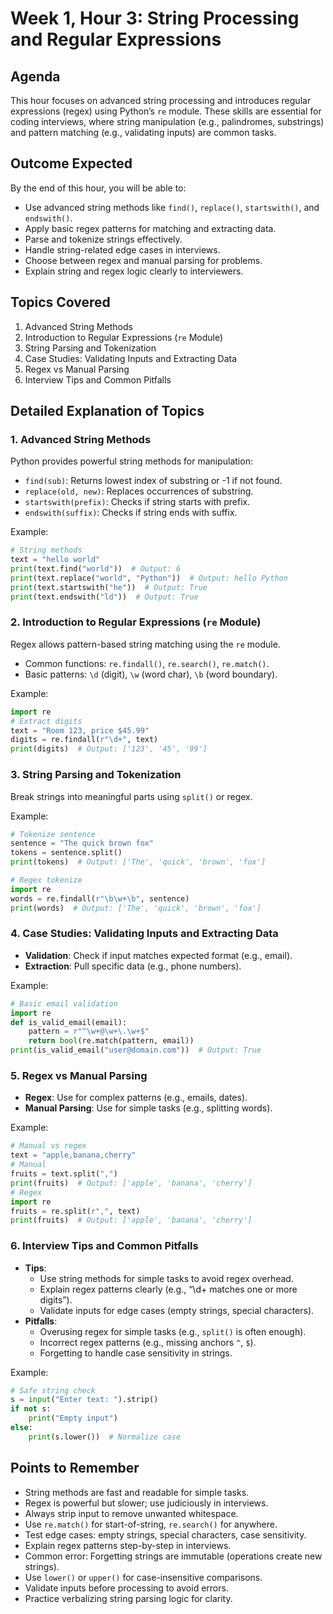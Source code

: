 # Week 1, Hour 3: String Processing and Regular Expressions

## Agenda
This hour focuses on advanced string processing and introduces regular expressions (regex) using Python’s `re` module. These skills are essential for coding interviews, where string manipulation (e.g., palindromes, substrings) and pattern matching (e.g., validating inputs) are common tasks.

## Outcome Expected
By the end of this hour, you will be able to:
- Use advanced string methods like `find()`, `replace()`, `startswith()`, and `endswith()`.
- Apply basic regex patterns for matching and extracting data.
- Parse and tokenize strings effectively.
- Handle string-related edge cases in interviews.
- Choose between regex and manual parsing for problems.
- Explain string and regex logic clearly to interviewers.

## Topics Covered
1. Advanced String Methods
2. Introduction to Regular Expressions (`re` Module)
3. String Parsing and Tokenization
4. Case Studies: Validating Inputs and Extracting Data
5. Regex vs Manual Parsing
6. Interview Tips and Common Pitfalls

## Detailed Explanation of Topics

### 1. Advanced String Methods
Python provides powerful string methods for manipulation:
- `find(sub)`: Returns lowest index of substring or -1 if not found.
- `replace(old, new)`: Replaces occurrences of substring.
- `startswith(prefix)`: Checks if string starts with prefix.
- `endswith(suffix)`: Checks if string ends with suffix.

Example:
```python
# String methods
text = "hello world"
print(text.find("world"))  # Output: 6
print(text.replace("world", "Python"))  # Output: hello Python
print(text.startswith("he"))  # Output: True
print(text.endswith("ld"))  # Output: True
```

### 2. Introduction to Regular Expressions (`re` Module)
Regex allows pattern-based string matching using the `re` module.
- Common functions: `re.findall()`, `re.search()`, `re.match()`.
- Basic patterns: `\d` (digit), `\w` (word char), `\b` (word boundary).

Example:
```python
import re
# Extract digits
text = "Room 123, price $45.99"
digits = re.findall(r"\d+", text)
print(digits)  # Output: ['123', '45', '99']
```

### 3. String Parsing and Tokenization
Break strings into meaningful parts using `split()` or regex.

Example:
```python
# Tokenize sentence
sentence = "The quick brown fox"
tokens = sentence.split()
print(tokens)  # Output: ['The', 'quick', 'brown', 'fox']

# Regex tokenize
import re
words = re.findall(r"\b\w+\b", sentence)
print(words)  # Output: ['The', 'quick', 'brown', 'fox']
```

### 4. Case Studies: Validating Inputs and Extracting Data
- **Validation**: Check if input matches expected format (e.g., email).
- **Extraction**: Pull specific data (e.g., phone numbers).

Example:
```python
# Basic email validation
import re
def is_valid_email(email):
    pattern = r"^\w+@\w+\.\w+$"
    return bool(re.match(pattern, email))
print(is_valid_email("user@domain.com"))  # Output: True
```

### 5. Regex vs Manual Parsing
- **Regex**: Use for complex patterns (e.g., emails, dates).
- **Manual Parsing**: Use for simple tasks (e.g., splitting words).

Example:
```python
# Manual vs regex
text = "apple,banana,cherry"
# Manual
fruits = text.split(",")
print(fruits)  # Output: ['apple', 'banana', 'cherry']
# Regex
import re
fruits = re.split(r",", text)
print(fruits)  # Output: ['apple', 'banana', 'cherry']
```

### 6. Interview Tips and Common Pitfalls
- **Tips**:
  - Use string methods for simple tasks to avoid regex overhead.
  - Explain regex patterns clearly (e.g., “\d+ matches one or more digits”).
  - Validate inputs for edge cases (empty strings, special characters).
- **Pitfalls**:
  - Overusing regex for simple tasks (e.g., `split()` is often enough).
  - Incorrect regex patterns (e.g., missing anchors `^`, `$`).
  - Forgetting to handle case sensitivity in strings.

Example:
```python
# Safe string check
s = input("Enter text: ").strip()
if not s:
    print("Empty input")
else:
    print(s.lower())  # Normalize case
```

## Points to Remember
- String methods are fast and readable for simple tasks.
- Regex is powerful but slower; use judiciously in interviews.
- Always strip input to remove unwanted whitespace.
- Use `re.match()` for start-of-string, `re.search()` for anywhere.
- Test edge cases: empty strings, special characters, case sensitivity.
- Explain regex patterns step-by-step in interviews.
- Common error: Forgetting strings are immutable (operations create new strings).
- Use `lower()` or `upper()` for case-insensitive comparisons.
- Validate inputs before processing to avoid errors.
- Practice verbalizing string parsing logic for clarity.
